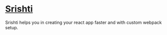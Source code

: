 # [Srishti](https://srishti.bhuvaneshduvvuri.online)

Srishti helps you in creating your react app faster and with custom webpack setup.

``` npx run srishti